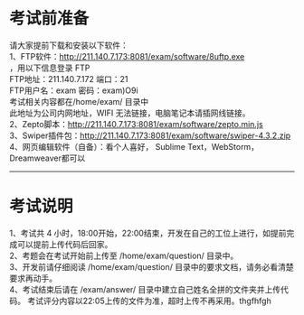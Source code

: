 # 考试前准备
请大家提前下载和安装以下软件：<br/>
1、FTP软件：http://211.140.7.173:8081/exam/software/8uftp.exe<br/>
，用以下信息登录 FTP <br/>
FTP地址：211.140.7.172  端口：21<br/>
FTP用户名：exam 密码：exam)O9i<br/>
考试相关内容都在/home/exam/ 目录中<br/>
此地址为公司内网地址，WIFI 无法链接，电脑笔记本请插网线链接。<br/>
2、Zepto脚本：http://211.140.7.173:8081/exam/software/zepto.min.js<br/>
3、Swiper插件包：http://211.140.7.173:8081/exam/software/swiper-4.3.2.zip<br/>
4、网页编辑软件（自备）：看个人喜好， Sublime Text，WebStorm，Dreamweaver都可以<br/>
<hr/>
<h1>考试说明</h1>
1、考试共 4 小时，18:00开始，22:00结束，开发在自己的工位上进行，如提前完成可以提前上传代码后回家。<br/>
2、考题会在考试开始前上传至 /home/exam/question/ 目录中。<br/>
3、开发前请仔细阅读 /home/exam/question/ 目录中的要求文档，请务必看清楚要求再动手。<br/>
4、考试结束后请在 /exam/answer/ 
目录中建立自己姓名全拼的文件夹并上传代码。
考试评分内容以22:05上传的文件为准，超时上传不再采用。thgfhfgh<br/>
